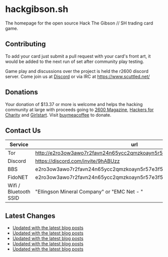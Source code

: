# hackgibson.sh
The homepage for the open source Hack The Gibson // SH trading card game.


## Contributing

To add your card just submit a pull request with your card's front art, it would be added to the next run of set after community play testing.

Game play and discussions over the project is held the r2600 discord server. Come join us at [Discord](https://discord.com/invite/9hABUzz) or via IRC at https://www.scuttled.net/


## Donations

Your donation of $13.37 or more is welcome and helps the hacking community at large with proceeds going to [2600 Magazine](https://2600.com/), [Hackers for Charity](https://hackersforcharity.org) and [Girlstart](https://girlstart.org).  Visit [buymeacoffee](https://www.buymeacoffee.com/hackgibson.sh) to donate.


## Contact Us

Service | url
-|-
Tor | http://e2ro3ow3awo7r2favn24n65ycc2qmzkoayn5r57e3f56nvjwdcgg32ad.onion
Discord | https://discord.com/invite/9hABUzz
BBS | e2ro3ow3awo7r2favn24n65ycc2qmzkoayn5r57e3f56nvjwdcgg32ad.onion:23
FidoNET | e2ro3ow3awo7r2favn24n65ycc2qmzkoayn5r57e3f56nvjwdcgg32ad.onion:24554
Wifi / Bluetooth SSID | "Ellingson Mineral Company" or "EMC Net - <fidonet address>"

## Latest Changes
<!-- BLOG-POST-LIST:START -->
- [Updated with the latest blog posts](https://github.com/DFW2600/hackgibson.sh/commit/204b612d7ad714909d66a3eb3a2901ccdfe33550)
- [Updated with the latest blog posts](https://github.com/DFW2600/hackgibson.sh/commit/bac6239f1727543a91b9e86e4506eda0fe01cbbf)
- [Updated with the latest blog posts](https://github.com/DFW2600/hackgibson.sh/commit/20c0f0d2c9cf66dcae5a0f1482038b0becf857ae)
- [Updated with the latest blog posts](https://github.com/DFW2600/hackgibson.sh/commit/743ee42f5752c443622ddbe0af6332495cb4aabf)
- [Updated with the latest blog posts](https://github.com/DFW2600/hackgibson.sh/commit/bd1e83a9d00d28c63fb4acaf768ea34e48353361)
<!-- BLOG-POST-LIST:END -->
